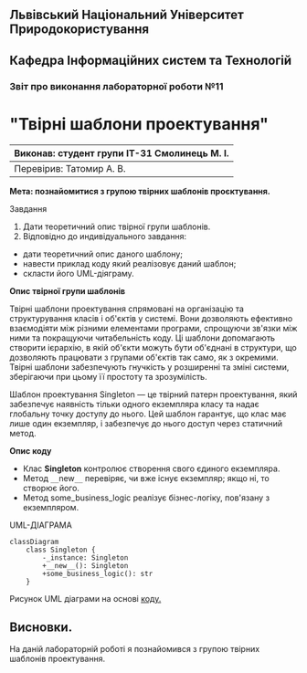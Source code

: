 ## Львівський Національний Університет Природокористування
## Кафедра Інформаційних систем та Технологій



### Звіт про виконання лабораторної роботи №11
# "Твірні шаблони проектування"



| Виконав: студент групи ІТ-31 Смолинець М. І. |
|----------------------------------------------|
| Перевірив: Татомир А. В.                     | 




**Мета: познайомитися з групою твірних шаблонів проєктування.**


Завдання 
1. Дати теоретичний опис твірної групи шаблонів.
2. Відповідно до индивідуального завдання:
- дати теоретичний опис даного шаблону;
- навести приклад коду який реалізовує даний шаблон;
- скласти його UML-діяграму.


**Опис твірної групи шаблонів**

Твірні шаблони проектування спрямовані на організацію та 
структурування класів і об'єктів у системі. Вони дозволяють 
ефективно взаємодіяти між різними елементами програми, 
спрощуючи зв'язки між ними та покращуючи читабельність коду.
Ці шаблони допомагають створити ієрархію, в якій об'єкти 
можуть бути об'єднані в структури, що дозволяють працювати 
з групами об'єктів так само, як з окремими. Твірні шаблони 
забезпечують гнучкість у розширенні та зміні системи, зберігаючи 
при цьому її простоту та зрозумілість.

Шаблон проектування Singleton — це твірний патерн проектування, який 
забезпечує наявність тільки одного екземпляра класу та надає 
глобальну точку доступу до нього. Цей шаблон гарантує, що клас 
має лише один екземпляр, і забезпечує до нього доступ через 
статичний метод.

**Опис коду**

 - Клас **Singleton** контролює створення свого єдиного екземпляра.
 - Метод `__`new`__` перевіряє, чи вже існує екземпляр; якщо ні, то створює його.
 - Метод some_business_logic реалізує бізнес-логіку, пов'язану з екземпляром.

UML-ДІАГРАМА
```mermaid
classDiagram
    class Singleton {
        -_instance: Singleton
        +__new__(): Singleton
        +some_business_logic(): str
    }
```
 Рисунок UML діаграми на основі [коду.](./singletonn.py)


## Висновки. 

На даній лабораторній роботі я познайомився з групою твірних шаблонів проектування. 